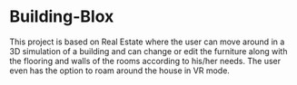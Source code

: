 # Building-Blox
This project is based on Real Estate where the user can move around in a 3D simulation of a building and can change or edit the furniture along with the flooring and walls of the rooms according to his/her needs. The user even has the option to roam around the house in VR mode.
